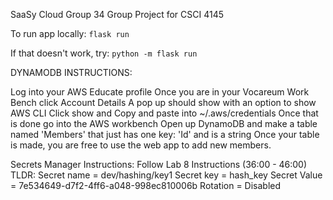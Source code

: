 SaaSy Cloud Group 34
Group Project for CSCI 4145

To run app locally: 
`flask run`

If that doesn't work, try: 
`python -m flask run`


DYNAMODB INSTRUCTIONS:

Log into your AWS Educate profile
Once you are in your Vocareum Work Bench click Account Details
A pop up should show with an option to show AWS CLI
Click show and Copy and paste into ~/.aws/credentials
Once that is done go into the AWS workbench
Open up DynamoDB and make a table named 'Members' that just has one key: 'Id' and is a string
Once your table is made, you are free to use the web app to add new members.

Secrets Manager Instructions: 
Follow Lab 8 Instructions (36:00 - 46:00)
TLDR: 
Secret name = dev/hashing/key1
Secret key = hash_key
Secret Value = 7e534649-d7f2-4ff6-a048-998ec810006b
Rotation = Disabled 
